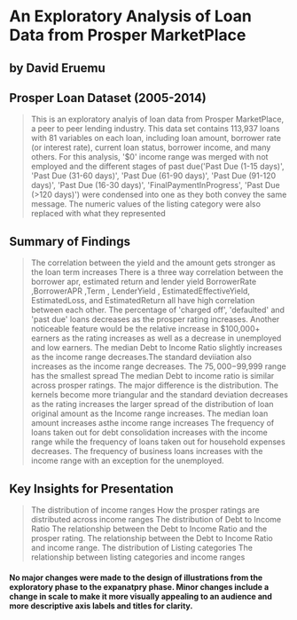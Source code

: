 # An Exploratory Analysis of Loan Data from Prosper MarketPlace 
## by David Eruemu


## Prosper Loan Dataset (2005-2014)

 > This is an exploratory analyis of loan data from Prosper MarketPlace, a peer to peer lending industry. This data set contains 113,937 loans with 81 variables on each loan, including loan amount, borrower rate (or interest rate), current loan status, borrower income, and many others.
 > For this analysis, '$0' income range was merged with not employed and the different stages of past due('Past Due (1-15 days)', 'Past Due (31-60 days)',
       'Past Due (61-90 days)', 'Past Due (91-120 days)',
       'Past Due (16-30 days)', 'FinalPaymentInProgress',
       'Past Due (>120 days)') were condensed into one as they both convey the same message. The numeric values of the listing category were also replaced with what they represented


## Summary of Findings

> The correlation between the yield and the amount gets stronger as the loan term increases
>There is a three way correlation between the borrower apr, estimated return and lender yield
>BorrowerRate ,BorrowerAPR ,Term , LenderYield , EstimatedEffectiveYield, EstimatedLoss, and EstimatedReturn all have high correlation between each other.
>The percentage of 'charged off', 'defaulted' and 'past due' loans decreases as the prosper rating increases.
>Another noticeable feature would be the relative increase in $100,000+ earners as the rating increases as well as a decrease in unemployed and low earners.
>The median Debt to Income Ratio slightly increases as the income range decreases.The standard deviiation also increases as the income range decreases. The $75,000-$99,999 range has the smallest spread
>The median Debt to income ratio is similar across prosper ratings. The major difference is the distribution. The kernels become more triangular and the standard deviation decreases as the rating increases
>the larger spread of the distribution of loan original amount as the Income range increases. The median loan amount increases asthe income range increases
>The frequency of loans taken out for debt consolidation increases with the income range while the frequency of loans taken out for household expenses decreases.
>The frequency of business loans increases with the income range with an exception for the unemployed.

## Key Insights for Presentation

> The distribution of income ranges 
> How the prosper ratings are distributed across income ranges
> The distribution of Debt to Income Ratio
> The relationship between the Debt to Income Ratio and the prosper rating.
> The relationship between the Debt to Income Ratio and income range.
> The distribution of Listing categories
> The relationship between listing categories and income ranges

####  No major changes were made to the design of illustrations from the exploratory phase to the expanatpry phase. Minor changes include a change in scale to make it more visually appealing to an audience and more descriptive axis labels and titles for clarity.